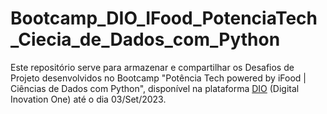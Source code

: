 # Bootcamp_DIO_IFood_PotenciaTech_Ciecia_de_Dados_com_Python
Este repositório serve para armazenar e compartilhar os Desafios de Projeto desenvolvidos no Bootcamp "Potência Tech powered by iFood | Ciências de Dados com Python", disponível na plataforma [DIO](https://web.dio.me/) (Digital Inovation One) até o dia 03/Set/2023.

